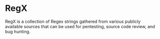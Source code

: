 # RegX
 RegX is a collection of Regex strings gathered from various publicly available sources that can be used for pentesting, source code review, and bug hunting. 
